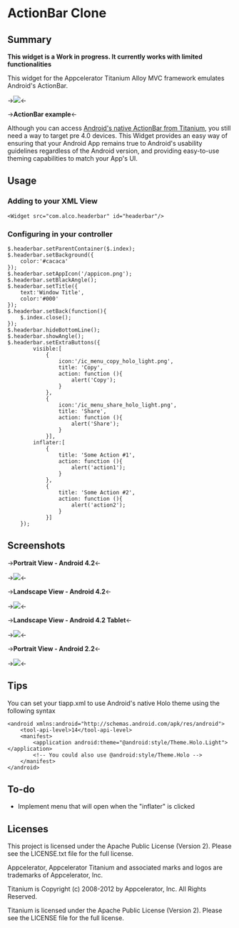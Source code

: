 # ActionBar Clone

## Summary

**This widget is a Work in progress.  It currently works with limited functionalities**

This widget for the Appcelerator Titanium Alloy MVC framework emulates Android's ActionBar.

->![](http://developer.android.com/images/ui/actionbar-stacked.png)<-

->**ActionBar example**<-

Although you can access [Android's native ActionBar from Titanium](https://gist.github.com/ricardoalcocer/5339699), you still need a way to target pre 4.0 devices.  This Widget provides an easy way of ensuring that your Android App remains true to Android's usability guidelines regardless of the Android version, and providing easy-to-use theming capabilities to match your App's UI.


## Usage

### Adding to your XML View

```
<Widget src="com.alco.headerbar" id="headerbar"/> 
```
### Configuring in your controller

```
$.headerbar.setParentContainer($.index);
$.headerbar.setBackground({
	color:'#cacaca'
});
$.headerbar.setAppIcon('/appicon.png');
$.headerbar.setBlackAngle();
$.headerbar.setTitle({
	text:'Window Title',
	color:'#000'
});
$.headerbar.setBack(function(){
	$.index.close();
});
$.headerbar.hideBottomLine();
$.headerbar.showAngle();
$.headerbar.setExtraButtons({
		visible:[
			{
				icon:'/ic_menu_copy_holo_light.png',
				title: 'Copy',
				action: function (){
					alert('Copy');
				}
			},
			{
				icon:'/ic_menu_share_holo_light.png',
				title: 'Share',
				action: function (){
					alert('Share');
				}
			}],
		inflater:[
			{
				title: 'Some Action #1',
				action: function (){
					alert('action1');
				}
			},
			{
				title: 'Some Action #2',
				action: function (){
					alert('action2');
				}
			}]
	});

```


## Screenshots

->**Portrait View - Android 4.2**<-

->![](http://s8.postimg.org/80c6y36id/Screen_Shot_2013_05_09_at_3_07_37_PM.png)<-

->**Landscape View - Android 4.2**<-

->![](http://s21.postimg.org/jqpabwhuf/Screen_Shot_2013_05_09_at_3_08_01_PM.png)<-

->**Landscape View - Android 4.2 Tablet**<-

->![](http://s10.postimg.org/3yva8lt09/Screen_Shot_2013_05_09_at_3_16_36_PM.png)<-

->**Portrait View - Android 2.2**<-

->![](http://s23.postimg.org/r7n0arfxn/Screen_Shot_2013_05_09_at_3_13_48_PM.png)<-


## Tips

You can set your tiapp.xml to use Android's native Holo theme using the following syntax

```
<android xmlns:android="http://schemas.android.com/apk/res/android">
	<tool-api-level>14</tool-api-level>
	<manifest>
		<application android:theme="@android:style/Theme.Holo.Light"></application>
		<!-- You could also use @android:style/Theme.Holo -->
	</manifest>
</android>
```

## To-do 

* Implement menu that will open when the "inflater" is clicked


## Licenses
This project is licensed under the Apache Public License (Version 2). Please see the LICENSE.txt file for the full license.

Appcelerator, Appcelerator Titanium and associated marks and logos are 
trademarks of Appcelerator, Inc. 

Titanium is Copyright (c) 2008-2012 by Appcelerator, Inc. All Rights Reserved.

Titanium is licensed under the Apache Public License (Version 2). Please
see the LICENSE file for the full license.